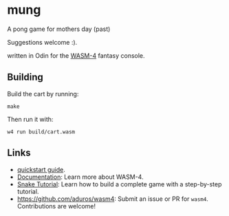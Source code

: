 # mung
A pong game for mothers day (past)

Suggestions welcome :).

written in Odin for the [WASM-4](https://wasm4.org) fantasy console.

## Building

Build the cart by running:

```shell
make
```

Then run it with:

```shell
w4 run build/cart.wasm
```

## Links
- [quickstart guide](https://wasm4.org/docs/getting-started/setup?code-lang=odin#quickstart).
- [Documentation](https://wasm4.org/docs): Learn more about WASM-4.
- [Snake Tutorial](https://wasm4.org/docs/tutorials/snake/goal): Learn how to build a complete game
  with a step-by-step tutorial.
- <https://github.com/aduros/wasm4>: Submit an issue or PR for `wasm4`. Contributions are welcome!
